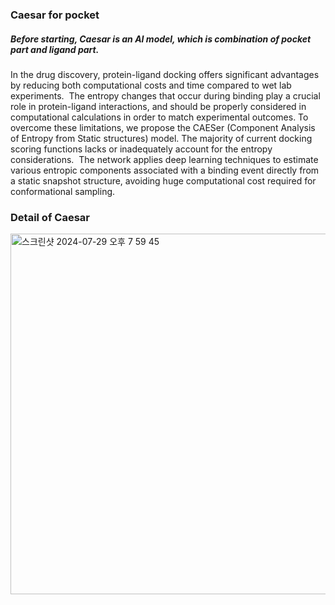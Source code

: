 ### Caesar for pocket
##### Before starting, Caesar is an AI model, which is combination of pocket part and ligand part. 
In the drug discovery, protein-ligand docking offers significant advantages by reducing both computational costs and time compared to wet lab experiments. 
The entropy changes that occur during binding play a crucial role in protein-ligand interactions, and should be properly considered in computational calculations in order to match experimental outcomes.
To overcome these limitations, we propose the CAESer (Component Analysis of Entropy from Static structures) model.
The majority of current docking scoring functions lacks or inadequately account for the entropy considerations. 
The network applies deep learning techniques to estimate various entropic components associated with a binding event directly from a static snapshot structure, avoiding huge computational cost required  for conformational sampling. 

### Detail of Caesar
<img width="577" alt="스크린샷 2024-07-29 오후 7 59 45" src="https://github.com/user-attachments/assets/4cf54cb2-119b-4a53-b08f-cc6527b9daf5">
